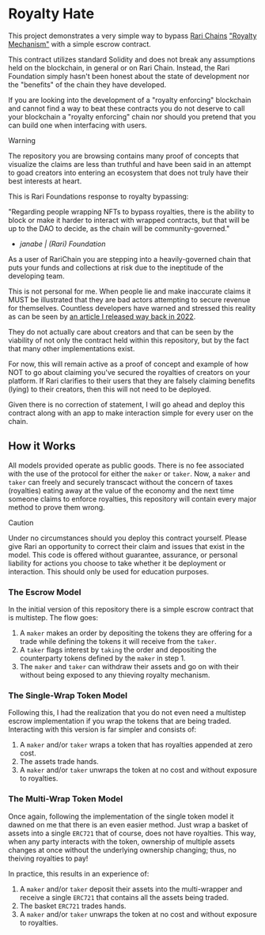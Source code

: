 # Royalty Hate

This project demonstrates a very simple way to bypass [Rari Chains](https://rarichain.org/) ["Royalty Mechanism"](https://rari.docs.caldera.dev/royalty#defining-an-nft-sale) with a simple escrow contract.

This contract utilizes standard Solidity and does not break any assumptions held on the blockchain, in general or on Rari Chain. Instead, the Rari Foundation simply hasn't been honest about the state of development nor the "benefits" of the chain they have developed.

If you are looking into the development of a "royalty enforcing" blockchain and cannot find a way to beat these contracts you do not deserve to call your blockchain a "royalty enforcing" chain nor should you pretend that you can build one when interfacing with users.

> [!WARNING]
> The repository you are browsing contains many proof of concepts that visualize the claims are less than truthful and have been said in an attempt to goad creators into entering an ecosystem that does not truly have their best interests at heart.
>
> This is Rari Foundations response to royalty bypassing:
>
> "Regarding people wrapping NFTs to bypass royalties, there is the ability to block or make it harder to interact with wrapped contracts, but that will be up to the DAO to decide, as the chain will be community-governed."
>
> - *janabe | (Rari) Foundation*
>
> As a user of RariChain you are stepping into a heavily-governed chain that puts your funds and collections at risk due to the ineptitude of the developing team.
>
> This is not personal for me. When people lie and make inaccurate claims it MUST be illustrated that they are bad actors attempting to secure revenue for themselves. Countless developers have warned and stressed this reality as can be seen by [an article I released way back in 2022](https://chance.utc24.io/paper/read-write-lease/).
>
> They do not actually care about creators and that can be seen by the viability of not only the contract held within this repository, but by the fact that many other implementations exist.
>
> For now, this will remain active as a proof of concept and example of how NOT to go about claiming you've secured the royalties of creators on your platform. If Rari clarifies to their users that they are falsely claiming benefits (lying) to their creators, then this will not need to be deployed.
>
> Given there is no correction of statement, I will go ahead and deploy this contract along with an app to make interaction simple for every user on the chain.

## How it Works

All models provided operate as public goods. There is no fee associated with the use of the protocol for either the `maker` or `taker`. Now, a `maker` and `taker` can freely and securely transcact without the concern of taxes (royalties) eating away at the value of the economy and the next time someone claims to enforce royalties, this repository will contain every major method to prove them wrong.

> [!CAUTION]
> Under no circumstances should you deploy this contract yourself. Please give Rari an opportunity to correct their claim and issues that exist in the model. This code is offered without guarantee, assurance, or personal liability for actions you choose to take whether it be deployment or interaction. This should only be used for education purposes.

### The Escrow Model

In the initial version of this repository there is a simple escrow contract that is multistep. The flow goes:

1. A `maker` makes an order by depositing the tokens they are offering for a trade while defining the tokens it will receive from the `taker`.
2. A `taker` flags interest by `taking` the order and depositing the counterparty tokens defined by the `maker` in step 1.
3. The `maker` and `taker` can withdraw their assets and go on with their without being exposed to any thieving royalty mechanism.

### The Single-Wrap Token Model

Following this, I had the realization that you do not even need a multistep escrow implementation if you wrap the tokens that are being traded. Interacting with this version is far simpler and consists of:

1. A `maker` and/or `taker` wraps a token that has royalties appended at zero cost.
2. The assets trade hands.
3. A `maker` and/or `taker` unwraps the token at no cost and without exposure to royalties.

### The Multi-Wrap Token Model

Once again, following the implementation of the single token model it dawned on me that there is an even easier method. Just wrap a basket of assets into a single `ERC721` that of course, does not have royalties. This way, when any party interacts with the token, ownership of multiple assets changes at once without the underlying ownership changing; thus, no theiving royalties to pay!

In practice, this results in an experience of:

1. A `maker` and/or `taker` deposit their assets into the multi-wrapper and receive a single `ERC721` that contains all the assets being traded.
2. The basket `ERC721` trades hands.
3. A `maker` and/or `taker` unwraps the token at no cost and without exposure to royalties.
